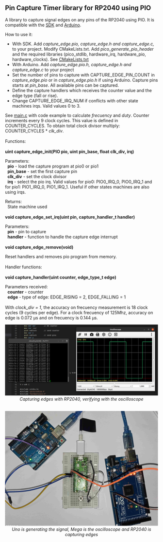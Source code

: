 ## Pin Capture Timer library for RP2040 using PIO

A library to capture signal edges on any pins of the RP2040 using PIO. It is compatible with the [SDK](https://raspberrypi.github.io/pico-sdk-doxygen/) and [Arduino](https://github.com/earlephilhower/arduino-pico).

How to use it:

- With SDK. Add *capture_edge.pio, capture_edge.h and capture_edge.c,* to your project. Modify CMakeLists.txt. Add *pico_generate_pio_header* and the required libraries (pico_stdlib, hardware_irq, hardware_pio, hardware_clocks). See [CMakeLists.txt](sdk/CMakeLists.txt)
- With Arduino. Add *capture_edge.pio.h, capture_edge.h and capture_edge.c* to your project
- Set the number of pins to capture with CAPTURE_EDGE_PIN_COUNT in *capture_edge.pio* or in *capture_edge.pio.h* if using Arduino. Capture pins starts at *pin_base*. All available pins can be captured.
- Define the capture handlers which receives the counter value and the edge type (fall or rise).
- Change CAPTURE_EDGE_IRQ_NUM if conflicts with other state machines irqs. Valid values 0 to 3.  

See [main.c](sdk/main.c) with code example to calculate *frecuency* and *duty*. Counter increments every 9 clock cycles. This value is defined in COUNTER_CYCLES. To obtain total clock divisor multiply:  COUNTER_CYCLES * *clk_div*.  
\
Functions:  
\
**uint capture_edge_init(PIO pio, uint pin_base, float clk_div, irq)**  

Parameters:  
&nbsp;&nbsp;**pio** - load the capture program at pio0 or pio1  
&nbsp;&nbsp;**pin_base** - set the first capture pin  
&nbsp;&nbsp;**clk_div** - set the clock divisor  
&nbsp;&nbsp;**irq** - select the pio irq. Valid values for pio0: PIO0_IRQ_0, PIO0_IRQ_1 and for pio1: PIO1_IRQ_0, PIO1_IRQ_1. Useful if other states machines are also using irqs.  

Returns:  
&nbsp;&nbsp;State machine used  
\
**void capture_edge_set_irq(uint pin, capture_handler_t handler)**  

Parameters:  
&nbsp;&nbsp;**pin** - pin to capture  
&nbsp;&nbsp;**handler** - function to handle the capture edge interrupt  
\
**void capture_edge_remove(void)**  

Reset handlers and removes pio program from memory.  
\
Handler functions:  
\
**void capture_handler(uint counter, edge_type_t edge)**  

Parameters received:  
&nbsp;&nbsp;**counter** - counter   
&nbsp;&nbsp;**edge** - type of edge: EDGE_RISING = 2, EDGE_FALLING = 1  
\
With *clock_div = 1*, the accuracy on frecuency measurement is 18 clock cycles (9 cycles per edge). For a clock frecuency of 125Mhz, accuracy on edge is 0.072 μs and on frecuency is 0.144 μs.

<p align="center"><img src="./images/capture1.png" width="800"><br>  
  <i>Capturing edges with RP2040, verifying with the oscilloscope</i><br><br></p>

<p align="center"><img src="./images/capture2.jpg" width="800"><br>
  <i>Uno is generating the signal, Mega is the oscilloscope and RP2040 is capturing edges</i><br><br></p>
